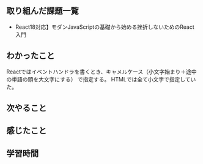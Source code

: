 ## 取り組んだ課題一覧
  - React18対応】モダンJavaScriptの基礎から始める挫折しないためのReact入門
    
## わかったこと
Reactではイベントハンドラを書くとき、キャメルケース（小文字始まり＋途中の単語の頭を大文字にする） で指定する。
HTMLでは全て小文字で指定していた。

## 次やること

    
## 感じたこと


## 学習時間
